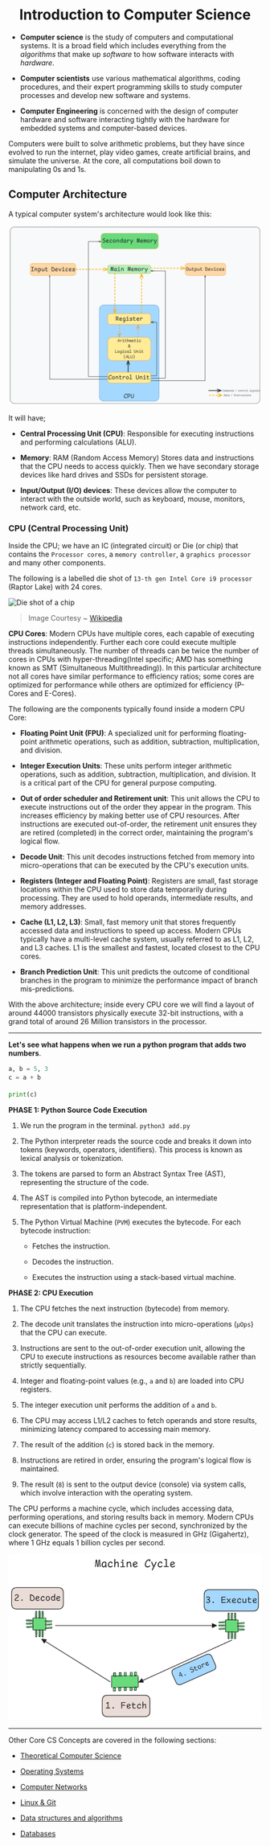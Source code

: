 <h1 align="center" > Introduction to Computer Science </h1>

- **Computer science** is the study of computers and computational systems. It is a broad field which includes everything from the _algorithms_ that make up _software_ to how software interacts with _hardware_. 

- **Computer scientists** use various mathematical algorithms, coding procedures, and their expert programming skills to study computer processes and develop new software and systems.

- **Computer Engineering** is concerned with the design of computer hardware and software interacting tightly with the hardware for embedded systems and computer-based devices.

Computers were built to solve arithmetic problems, but they have since evolved to run the internet, play video games, create artificial brains, and simulate the universe. At the core, all computations boil down to manipulating 0s and 1s.

## Computer Architecture

A typical computer system's architecture would look like this:

<div align="center">

![Computer Architecture](./img/Arch.png)

</div>

It will have;

- **Central Processing Unit (CPU)**: Responsible for executing instructions and performing calculations (ALU).

- **Memory**: RAM (Random Access Memory) Stores data and instructions that the CPU needs to access quickly. Then we have secondary storage devices like hard drives and SSDs for persistent storage.

- **Input/Output (I/O) devices**: These devices allow the computer to interact with the outside world, such as keyboard, mouse, monitors, network card, etc.

### CPU (Central Processing Unit)

Inside the CPU; we have an IC (integrated circuit) or Die (or chip) that contains the `Processor cores`, a `memory controller`, a `graphics processor` and many other components. 

The following is a labelled die shot of `13-th gen Intel Core i9 processor` (Raptor Lake) with 24 cores.

![Die shot of a chip](./img/die_shot.png)

> Image Courtesy ~ [Wikipedia](https://upload.wikimedia.org/wikipedia/commons/a/a4/Intel_Core_i9-13900K_Labelled_Die_Shot.jpg)

**CPU Cores**: Modern CPUs have multiple cores, each capable of executing instructions independently. Further  each core could execute multiple threads simultaneously. The number of threads can be twice the number of cores in CPUs with hyper-threading(Intel specific; AMD has something known as SMT (Simultaneous Multithreading)). In this particular architecture not all cores have similar performance to efficiency ratios; some cores are optimized for performance while others are optimized for efficiency (P-Cores and E-Cores).

The following are the components typically found inside a modern CPU Core:

- **Floating Point Unit (FPU)**: A specialized unit for performing floating-point arithmetic operations, such as addition, subtraction, multiplication, and division.

- **Integer Execution Units**: These units perform integer arithmetic operations, such as addition, subtraction, multiplication, and division. It is a critical part of the CPU for general purpose computing.

- **Out of order scheduler and Retirement unit**: This unit allows the CPU to execute instructions out of the order they appear in the program. This increases efficiency by making better use of CPU resources. After instructions are executed out-of-order, the retirement unit ensures they are retired (completed) in the correct order, maintaining the program's logical flow.

- **Decode Unit**: This unit decodes instructions fetched from memory into micro-operations that can be executed by the CPU's execution units.

- **Registers (Integer and Floating Point)**: Registers are small, fast storage locations within the CPU used to store data temporarily during processing. They are used to hold operands, intermediate results, and memory addresses.

- **Cache (L1, L2, L3)**: Small, fast memory unit that stores frequently accessed data and instructions to speed up access. Modern CPUs typically have a multi-level cache system, usually referred to as L1, L2, and L3 caches. L1 is the smallest and fastest, located closest to the CPU cores.

- **Branch Prediction Unit**: This unit predicts the outcome of conditional branches in the program to minimize the performance impact of branch mis-predictions.

With the above architecture; inside every CPU core we will find a layout of around 44000 transistors physically execute 32-bit instructions, with a grand total of around 26 Million transistors in the processor.

---

**Let's see what happens when we run a python program that adds two numbers**.

```python
a, b = 5, 3
c = a + b

print(c)
```

**PHASE 1: Python Source Code Execution**

1. We run the program in the terminal. `python3 add.py`

2. The Python interpreter reads the source code and breaks it down into tokens (keywords, operators, identifiers). This process is known as lexical analysis or tokenization.

3. The tokens are parsed to form an Abstract Syntax Tree (AST), representing the structure of the code.

4. The AST is compiled into Python bytecode, an intermediate representation that is platform-independent.

5. The Python Virtual Machine (`PVM`) executes the bytecode. For each bytecode instruction:

    - Fetches the instruction.

    - Decodes the instruction.

    - Executes the instruction using a stack-based virtual machine.

**PHASE 2: CPU Execution**

1. The CPU fetches the next instruction (bytecode) from memory.

2. The decode unit translates the instruction into micro-operations (`μOps`) that the CPU can execute.

3. Instructions are sent to the out-of-order execution unit, allowing the CPU to execute instructions as resources become available rather than strictly sequentially.

4. Integer and floating-point values (e.g., `a` and `b`) are loaded into CPU registers.

5. The integer execution unit performs the addition of `a` and `b`.

6. The CPU may access L1/L2 caches to fetch operands and store results, minimizing latency compared to accessing main memory.

7. The result of the addition (`c`) is stored back in the memory.

8. Instructions are retired in order, ensuring the program's logical flow is maintained.

9. The result (`8`) is sent to the output device (console) via system calls, which involve interaction with the operating system.

The CPU performs a machine cycle, which includes accessing data, performing operations, and storing results back in memory. Modern CPUs can execute billions of machine cycles per second, synchronized by the clock generator. The speed of the clock is measured in GHz (Gigahertz), where 1 GHz equals 1 billion cycles per second.

<div align="center">

![Machine Cycle](./img/machine_cycle.png)

</div>

---

Other Core CS Concepts are covered in the following sections:

- [Theoretical Computer Science](./Theoretical_Computer_Science.md)

- [Operating Systems](./Operating_System.md)

- [Computer Networks](./Computer_Networks.md)

- [Linux & Git](./Linux_GIT.md)

- [Data structures and algorithms](../03.%20Data%20Structures%20and%20Algorithms/Readme.md)

- [Databases](../04.%20Database%20Systems/Readme.md)
